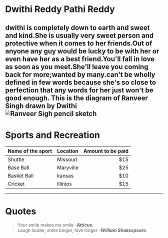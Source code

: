 # Dwithi Reddy Pathi Reddy
dwithi is completely down to earth and sweet and kind.She is usually very sweet person and protective when it comes to her friends.Out of anyone any guy would be lucky to be with her or even have her as a best friend.You'll fall in love as soon as you meet.She'll leave you coming back for more;wanted by many.can't be wholly defined in few words because she's so close to perfection that any words for her just won't be good enough.
This is the diagram of Ranveer Singh drawn by Dwithi ![Ranveer Sigh pencil sketch](C:\Users\s546908\Desktop\webapps-repos\assignment2-Pathi-Reddy)
-----
# Sports and Recreation
|Name of the sport|Location|Amount to be paid|
|---|---|---:|
|Shuttle|Missouri|$15|
|Base Ball|Maryville|$25|
|Basket Ball|kansas|$10|
|Cricket|Illinios|$15|
------
# Quotes
> Your smile makes me smile -***Atticus***. <br>
> Laugh louder, smile binger, love longer -***William Shakespeare***.
